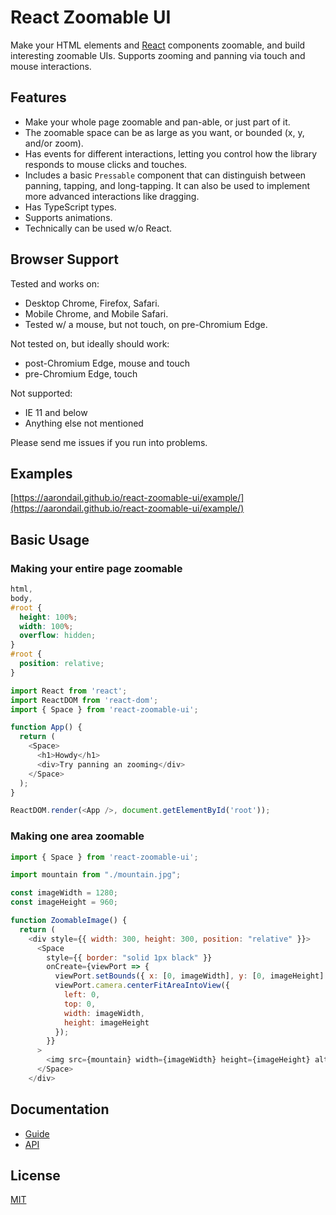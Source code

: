 # React Zoomable UI

Make your HTML elements and [React](https://reactjs.com) components zoomable, and build interesting zoomable UIs. Supports zooming and panning via touch and mouse interactions.

## Features

- Make your whole page zoomable and pan-able, or just part of it.
- The zoomable space can be as large as you want, or bounded (x, y, and/or zoom).
- Has events for different interactions, letting you control how the library responds to mouse clicks and touches.
- Includes a basic `Pressable` component that can distinguish between panning, tapping, and long-tapping. It can also be used to implement more advanced interactions like dragging.
- Has TypeScript types.
- Supports animations.
- Technically can be used w/o React.

## Browser Support

Tested and works on:

- Desktop Chrome, Firefox, Safari.
- Mobile Chrome, and Mobile Safari.
- Tested w/ a mouse, but not touch, on pre-Chromium Edge.

Not tested on, but ideally should work:

- post-Chromium Edge, mouse and touch
- pre-Chromium Edge, touch

Not supported:

- IE 11 and below
- Anything else not mentioned

Please send me issues if you run into problems.

## Examples

[https://aarondail.github.io/react-zoomable-ui/example/](https://aarondail.github.io/react-zoomable-ui/example/)

## Basic Usage

### Making your entire page zoomable

```css
html,
body,
#root {
  height: 100%;
  width: 100%;
  overflow: hidden;
}
#root {
  position: relative;
}
```

```javascript
import React from 'react';
import ReactDOM from 'react-dom';
import { Space } from 'react-zoomable-ui';

function App() {
  return (
    <Space>
      <h1>Howdy</h1>
      <div>Try panning an zooming</div>
    </Space>
  );
}

ReactDOM.render(<App />, document.getElementById('root'));
```

### Making one area zoomable

```javascript
import { Space } from 'react-zoomable-ui';

import mountain from "./mountain.jpg";

const imageWidth = 1280;
const imageHeight = 960;

function ZoomableImage() {
  return (
    <div style={{ width: 300, height: 300, position: "relative" }}>
      <Space
        style={{ border: "solid 1px black" }}
        onCreate={viewPort => {
          viewPort.setBounds({ x: [0, imageWidth], y: [0, imageHeight] });
          viewPort.camera.centerFitAreaIntoView({
            left: 0,
            top: 0,
            width: imageWidth,
            height: imageHeight
          });
        }}
      >
        <img src={mountain} width={imageWidth} height={imageHeight} alt="A Mountain" />
      </Space>
    </div>
```

## Documentation

- [Guide](https://aarondail.github.io/react-zoomable-ui/Guide)
- [API](https://aarondail.github.io/react-zoomable-ui/api/API)

## License

[MIT](LICENSE)
